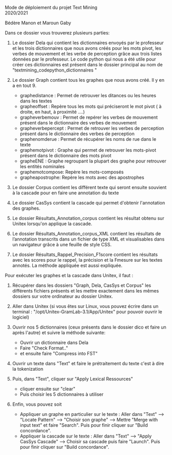 Mode de déploiement du projet Text Mining    
2020/2021

Bédère Manon et Maroun Gaby


Dans ce dossier vous trouverez plusieurs parties: 

1. Le dossier Dela qui contient les dictionnaires envoyés par le professeur et les trois dictionnaires que nous avons créés pour les mots pivot, les verbes de mouvement et les verbe de perception grâce aux trois listes données par le professeur. Le code python qui nous a été utile pour créer ces dictionnaires est présent dans le dossier principal au nom de "textmining_codepython_dictionnaires "

2. Le dossier Graph contient tous les graphes que nous avons créé. Il y en a en tout 9.
    * graphedistance : Permet de retrouver les ditances ou les heures dans les textes
    * grapheoffset : Repère tous les mots qui préciseront le mot pivot ( à droite, en haut, à proximité ....)
    * grapheverbemouv : Permet de repérer les verbes de mouvement présent dans le dictionnaire des verbes de mouvement 
    * grapheverbepercept : Permet de retrouver les verbes de perception présent dans le dictionnaire des verbes de perception
    * graphenomderue : Permet de récupérer les noms de rue dans le texte
    * graphemotpivot : Graphe qui permet de retrouver les mots-pivot présent dans le dictionnaire des mots pivot
    * grapheENE : Graphe regroupant la plupart des graphe pour retrouver les entités nominales
    * graphemotcompose: Repère les mots-composés
    * grapheapostrophe: Repère les mots avec des apostrophes

3. Le dossier Corpus contient les différent texte qui seront ensuite souvient à la cascade pour en faire une annotation du texte

4. Le dossier CasSys contient la cascade qui permet d'obtenir l'annotation des graphes.

5. Le dossier Résultats_Annotation_corpus contient les résultat obtenu sur Unitex lorsqu'on applique la cascade.

6. Le dossier Résultats_Annotation_corpus_XML contient les résultats de l’annotation transcrits dans un fichier de type XML et visualisables dans un navigateur grâce à une 
feuille de style CSS.

7. Le dossier Résultats_Rappel_Precision_F1score contient les résultats avec les scores pour le rappel, la précision et la Fmesure sur les textes annotés. La méthode appliquée est aussi expliquée.



Pour exécuter les graphes et la cascade dans Unitex, il faut :

1. Récupérer dans les dossiers "Graph, Dela, CasSys et Corpus" les différents fichiers présents et les mettre exactement dans les mêmes dossiers sur votre ordinateur au dossier Unitex.

2. Aller dans Unitex (si vous êtes sur Linux, vous pouvez écrire dans un terminal : "/opt/Unitex-GramLab-3.1/App/Unitex" pour pouvoir ouvrir le logiciel)

 
3. Ouvrir nos 5 dictionnaires (ceux présents dans le dossier dico et faire un après l'autre) et suivre la méthode suivante:
    * Ouvrir un dictionnaire dans Dela
    * Faire "Check Format.."
    * et ensuite faire "Compress into FST"

4. Ouvrir un texte dans "Text" et faire le prétraitement du texte c'est à dire la tokenization

5. Puis, dans "Text", cliquer sur "Apply Lexical Ressources"
    * cliquer ensuite sur "clear"
    * Puis choisir les 5 dictionnaires à utiliser

6. Enfin, vous pouvez soit 
    * Appliquer un graphe en particulier sur le texte : Aller dans "Text" --> "Locate Pattern" --> "Choisir son graphe" --> Mettre "Merge with input text" et faire "Search". 
  Puis pour finir cliquer sur "Build concordance".
    * Appliquer la cascade sur le texte : Aller dans "Text" --> "Apply CasSys Cascade" --> Choisir sa cascade puis faire "Launch".  Puis pour finir cliquer sur "Build concordance". 









